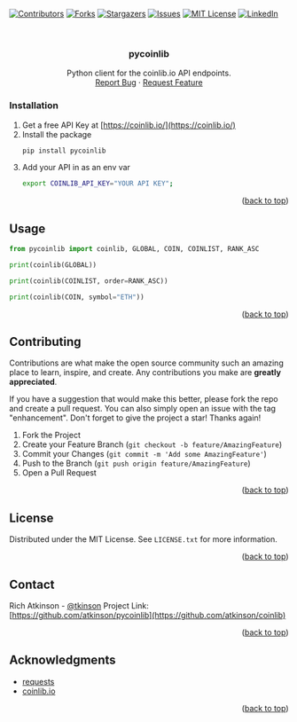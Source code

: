 <div id="top"></div>



<!-- PROJECT SHIELDS -->
<!--
*** I'm using markdown "reference style" links for readability.
*** Reference links are enclosed in brackets [ ] instead of parentheses ( ).
*** See the bottom of this document for the declaration of the reference variables
*** for contributors-url, forks-url, etc. This is an optional, concise syntax you may use.
*** https://www.markdownguide.org/basic-syntax/#reference-style-links
-->
[![Contributors][contributors-shield]][contributors-url]
[![Forks][forks-shield]][forks-url]
[![Stargazers][stars-shield]][stars-url]
[![Issues][issues-shield]][issues-url]
[![MIT License][license-shield]][license-url]
[![LinkedIn][linkedin-shield]][linkedin-url]



<br />

<h3 align="center">pycoinlib</h3>

  <p align="center">
    Python client for the coinlib.io API endpoints.
    <br />
    <a href="https://github.com/atkinson/pycoinlib/issues">Report Bug</a>
    ·
    <a href="https://github.com/atkinson/pycoinlib/issues">Request Feature</a>
  </p>
</div>


<!-- GETTING STARTED -->

### Installation

1. Get a free API Key at [https://coinlib.io/](https://coinlib.io/)
2. Install the package
   ```sh
   pip install pycoinlib
   ```
3. Add your API in as an env var
   ```sh
   export COINLIB_API_KEY="YOUR API KEY";
   ```

<p align="right">(<a href="#top">back to top</a>)</p>



<!-- USAGE EXAMPLES -->
## Usage

```py
from pycoinlib import coinlib, GLOBAL, COIN, COINLIST, RANK_ASC

print(coinlib(GLOBAL))

print(coinlib(COINLIST, order=RANK_ASC))

print(coinlib(COIN, symbol="ETH"))
```

<p align="right">(<a href="#top">back to top</a>)</p>


<!-- CONTRIBUTING -->
## Contributing

Contributions are what make the open source community such an amazing place to learn, inspire, and create. Any contributions you make are **greatly appreciated**.

If you have a suggestion that would make this better, please fork the repo and create a pull request. You can also simply open an issue with the tag "enhancement".
Don't forget to give the project a star! Thanks again!

1. Fork the Project
2. Create your Feature Branch (`git checkout -b feature/AmazingFeature`)
3. Commit your Changes (`git commit -m 'Add some AmazingFeature'`)
4. Push to the Branch (`git push origin feature/AmazingFeature`)
5. Open a Pull Request

<p align="right">(<a href="#top">back to top</a>)</p>



<!-- LICENSE -->
## License

Distributed under the MIT License. See `LICENSE.txt` for more information.

<p align="right">(<a href="#top">back to top</a>)</p>



<!-- CONTACT -->
## Contact

Rich Atkinson - [@tkinson](https://twitter.com/tkinson)
Project Link: [https://github.com/atkinson/pycoinlib](https://github.com/atkinson/coinlib)

<p align="right">(<a href="#top">back to top</a>)</p>



<!-- ACKNOWLEDGMENTS -->
## Acknowledgments

* [requests](https://docs.python-requests.org/en/latest/)
* [coinlib.io](https://coinlib.io/)

<p align="right">(<a href="#top">back to top</a>)</p>



<!-- MARKDOWN LINKS & IMAGES -->
<!-- https://www.markdownguide.org/basic-syntax/#reference-style-links -->
[contributors-shield]: https://img.shields.io/github/contributors/atkinson/pycoinlib.svg?style=for-the-badge
[contributors-url]: https://github.com/atkinson/pycoinlib/graphs/contributors
[forks-shield]: https://img.shields.io/github/forks/atkinson/pycoinlib.svg?style=for-the-badge
[forks-url]: https://github.com/atkinson/pycoinlib/network/members
[stars-shield]: https://img.shields.io/github/stars/atkinson/pycoinlib.svg?style=for-the-badge
[stars-url]: https://github.com/atkinson/pycoinlib/stargazers
[issues-shield]: https://img.shields.io/github/issues/atkinson/pycoinlib.svg?style=for-the-badge
[issues-url]: https://github.com/atkinson/pycoinlib/issues
[license-shield]: https://img.shields.io/github/license/atkinson/pycoinlib.svg?style=for-the-badge
[license-url]: https://github.com/atkinson/pycoinlib/blob/master/LICENSE.txt
[linkedin-shield]: https://img.shields.io/badge/-LinkedIn-black.svg?style=for-the-badge&logo=linkedin&colorB=555
[linkedin-url]: https://linkedin.com/in/linkedin_username
